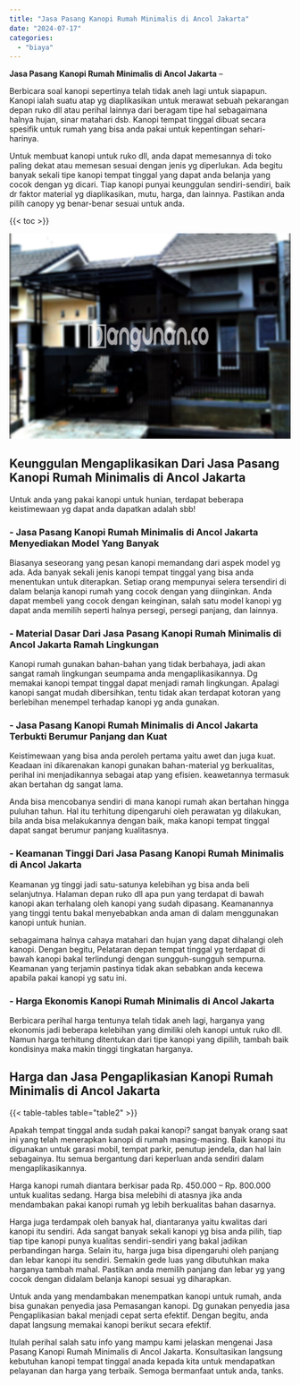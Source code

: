 ```yaml
---
title: "Jasa Pasang Kanopi Rumah Minimalis di Ancol Jakarta"
date: "2024-07-17"
categories: 
  - "biaya"
---
```


**Jasa Pasang Kanopi Rumah Minimalis di Ancol Jakarta** –

Berbicara soal kanopi sepertinya telah tidak aneh lagi untuk siapapun. Kanopi ialah suatu atap yg diaplikasikan untuk merawat sebuah pekarangan depan ruko dll atau perihal lainnya dari beragam tipe hal sebagaimana halnya hujan, sinar matahari dsb. Kanopi tempat tinggal dibuat secara spesifik untuk rumah yang bisa anda pakai untuk kepentingan sehari-harinya.

Untuk membuat kanopi untuk ruko dll, anda dapat memesannya di toko paling dekat atau memesan sesuai dengan jenis yg diperlukan. Ada begitu banyak sekali tipe kanopi tempat tinggal yang dapat anda belanja yang cocok dengan yg dicari. Tiap kanopi punyai keunggulan sendiri-sendiri, baik dr faktor material yg diaplikasikan, mutu, harga, dan lainnya. Pastikan anda pilih canopy yg benar-benar sesuai untuk anda.

{{< toc >}}

![Jasa Pasang Kanopi Rumah Minimalis di Ancol Jakarta](/images/harga-kanopi-minimalis-50.png)

## Keunggulan Mengaplikasikan Dari Jasa Pasang Kanopi Rumah Minimalis di Ancol Jakarta

Untuk anda yang pakai kanopi untuk hunian, terdapat beberapa keistimewaan yg dapat anda dapatkan adalah sbb!

### \- Jasa Pasang Kanopi Rumah Minimalis di Ancol Jakarta Menyediakan Model Yang Banyak

Biasanya seseorang yang pesan kanopi memandang dari aspek model yg ada. Ada banyak sekali jenis kanopi tempat tinggal yang bisa anda menentukan untuk diterapkan. Setiap orang mempunyai selera tersendiri di dalam belanja kanopi rumah yang cocok dengan yang diinginkan. Anda dapat membeli yang cocok dengan keinginan, salah satu model kanopi yg dapat anda memilih seperti halnya persegi, persegi panjang, dan lainnya.

### \- Material Dasar Dari Jasa Pasang Kanopi Rumah Minimalis di Ancol Jakarta Ramah Lingkungan

Kanopi rumah gunakan bahan-bahan yang tidak berbahaya, jadi akan sangat ramah lingkungan seumpama anda mengaplikasikannya. Dg memakai kanopi tempat tinggal dapat menjadi ramah lingkungan. Apalagi kanopi sangat mudah dibersihkan, tentu tidak akan terdapat kotoran yang berlebihan menempel terhadap kanopi yg anda gunakan.

### \- Jasa Pasang Kanopi Rumah Minimalis di Ancol Jakarta Terbukti Berumur Panjang dan Kuat

Keistimewaan yang bisa anda peroleh pertama yaitu awet dan juga kuat. Keadaan ini dikarenakan kanopi gunakan bahan-material yg berkualitas, perihal ini menjadikannya sebagai atap yang efisien. keawetannya termasuk akan bertahan dg sangat lama.

Anda bisa mencobanya sendiri di mana kanopi rumah akan bertahan hingga puluhan tahun. Hal itu terhitung dipengaruhi oleh perawatan yg dilakukan, bila anda bisa melakukannya dengan baik, maka kanopi tempat tinggal dapat sangat berumur panjang kualitasnya.

### \- Keamanan Tinggi Dari Jasa Pasang Kanopi Rumah Minimalis di Ancol Jakarta

Keamanan yg tinggi jadi satu-satunya kelebihan yg bisa anda beli selanjutnya. Halaman depan ruko dll apa pun yang terdapat di bawah kanopi akan terhalang oleh kanopi yang sudah dipasang. Keamanannya yang tinggi tentu bakal menyebabkan anda aman di dalam menggunakan kanopi untuk hunian.

sebagaimana halnya cahaya matahari dan hujan yang dapat dihalangi oleh kanopi. Dengan begitu, Pelataran depan tempat tinggal yg terdapat di bawah kanopi bakal terlindungi dengan sungguh-sungguh sempurna. Keamanan yang terjamin pastinya tidak akan sebabkan anda kecewa apabila pakai kanopi yg satu ini.

### \- Harga Ekonomis Kanopi Rumah Minimalis di Ancol Jakarta

Berbicara perihal harga tentunya telah tidak aneh lagi, harganya yang ekonomis jadi beberapa kelebihan yang dimiliki oleh kanopi untuk ruko dll. Namun harga terhitung ditentukan dari tipe kanopi yang dipilih, tambah baik kondisinya maka makin tinggi tingkatan harganya.

## Harga dan Jasa Pengaplikasian Kanopi Rumah Minimalis di Ancol Jakarta

{{< table-tables table="table2" >}}

Apakah tempat tinggal anda sudah pakai kanopi? sangat banyak orang saat ini yang telah menerapkan kanopi di rumah masing-masing. Baik kanopi itu digunakan untuk garasi mobil, tempat parkir, penutup jendela, dan hal lain sebagainya. Itu semua bergantung dari keperluan anda sendiri dalam mengaplikasikannya.

Harga kanopi rumah diantara berkisar pada Rp. 450.000 – Rp. 800.000 untuk kualitas sedang. Harga bisa melebihi di atasnya jika anda mendambakan pakai kanopi rumah yg lebih berkualitas bahan dasarnya.

Harga juga terdampak oleh banyak hal, diantaranya yaitu kwalitas dari kanopi itu sendiri. Ada sangat banyak sekali kanopi yg bisa anda pilih, tiap tiap tipe kanopi punya kualitas sendiri-sendiri yang bakal jadikan perbandingan harga. Selain itu, harga juga bisa dipengaruhi oleh panjang dan lebar kanopi itu sendiri. Semakin gede luas yang dibutuhkan maka harganya tambah mahal. Pastikan anda memilih panjang dan lebar yg yang cocok dengan didalam belanja kanopi sesuai yg diharapkan.

Untuk anda yang mendambakan menempatkan kanopi untuk rumah, anda bisa gunakan penyedia jasa Pemasangan kanopi. Dg gunakan penyedia jasa Pengaplikasian bakal menjadi cepat serta efektif. Dengan begitu, anda dapat langsung memakai kanopi berikut secara efektif.

Itulah perihal salah satu info yang mampu kami jelaskan mengenai Jasa Pasang Kanopi Rumah Minimalis di Ancol Jakarta. Konsultasikan langsung kebutuhan kanopi tempat tinggal anada kepada kita untuk mendapatkan pelayanan dan harga yang terbaik. Semoga bermanfaat untuk anda, tanks.

